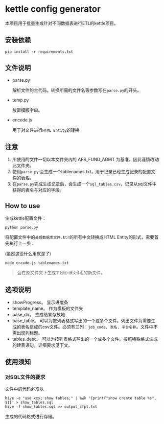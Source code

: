 # kettle config generator

本项目用于批量生成针对不同数据表进行ETL的kettle项目。

## 安装依赖

```shell
pip install -r requirements.txt
```

## 文件说明

- parse.py

    解析文件的主代码。转换所需的文件名等参数写在`parse.py`的开头。

- temp.py

    放置模版字串。

- encode.js

    用于对文件进行`HTML Entity`的转换

## 注意

1. 所使用的文件一切以本文件夹內的 AFS_FUND_AGMT 为基准，因此谨慎改动此文件夹。
2. 使用`parse.py` 会生成一个tablenames.txt，用于记录已经生成记录的配置文件的表名。
3. 在`parse.py`完成生成记录后，会生成一个`sql_tables.csv`，记录从sql文件中获得的表名与对应的字段。

## How to use

生成kettle配置文件：

```shell
python parse.py
```

将配置文件中的`处理数据库文件.ktr`的所有中文转换成HTML Entity的形式，需要首先执行上一步：

(虽然这没什么用就是了)

```shell
node encode.js tablenames.txt
```

> 会在原文件夹下生成`下划线+原文件名`的新文件。

## 选项说明

- showProgress。 显示进度条
- template_name。 作为模板的文件夹
- base_dir。 生成结果存放地
- base_table。 可以为按列表格式写出的一个或多个文件。列出文件为需要生成的表名组成的csv文件。必须有三列：`job_code, 表名, 平台名称`。文件中不需出现列标题。
- tables_desc。 可以为按列表格式写出的一个或多个文件。按照特殊格式生成的建表语句，详细要求见下文。

## 使用须知

### 对SQL文件的要求

文件中的代码必须以

```shell
hive -e "use xxx; show tables;" | awk '{printf"show create table %s", $1}' > show_tables.sql
hive -f show_tables.sql >> output_cfpt.txt
```

生成的代码格式进行存储。
